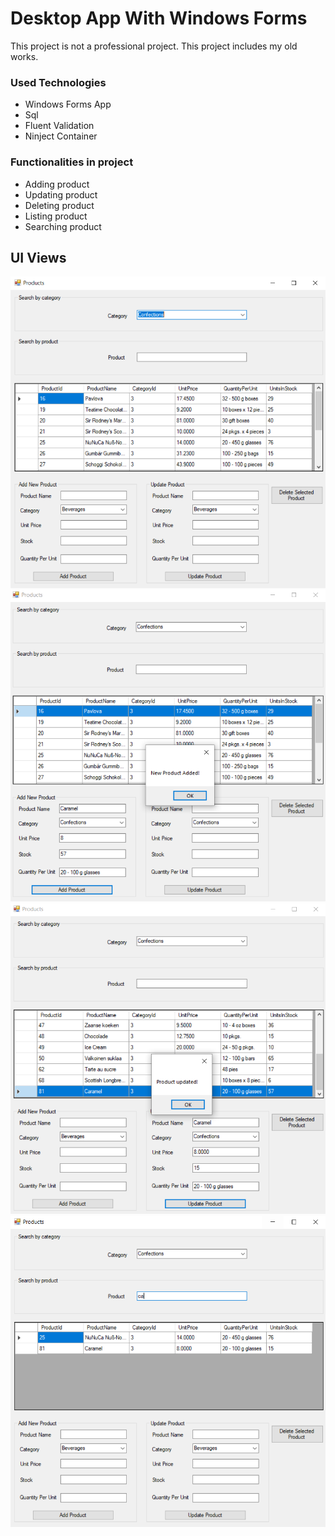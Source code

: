# Desktop App With Windows Forms
This project is not a professional project. This project includes my old works.
### Used Technologies
- Windows Forms App
- Sql
- Fluent Validation
- Ninject Container
### Functionalities in project
- Adding product
- Updating product
- Deleting product
- Listing product
- Searching product
## UI Views
![listing product](https://github.com/ArifTarp/DesktopApp-WindowsForms/blob/main/Screen%20shots/listing-by-category.PNG)
![adding product](https://github.com/ArifTarp/DesktopApp-WindowsForms/blob/main/Screen%20shots/adding-product.PNG)
![updating product](https://github.com/ArifTarp/DesktopApp-WindowsForms/blob/main/Screen%20shots/updating-product.PNG)
![searching product](https://github.com/ArifTarp/DesktopApp-WindowsForms/blob/main/Screen%20shots/searching.PNG)
